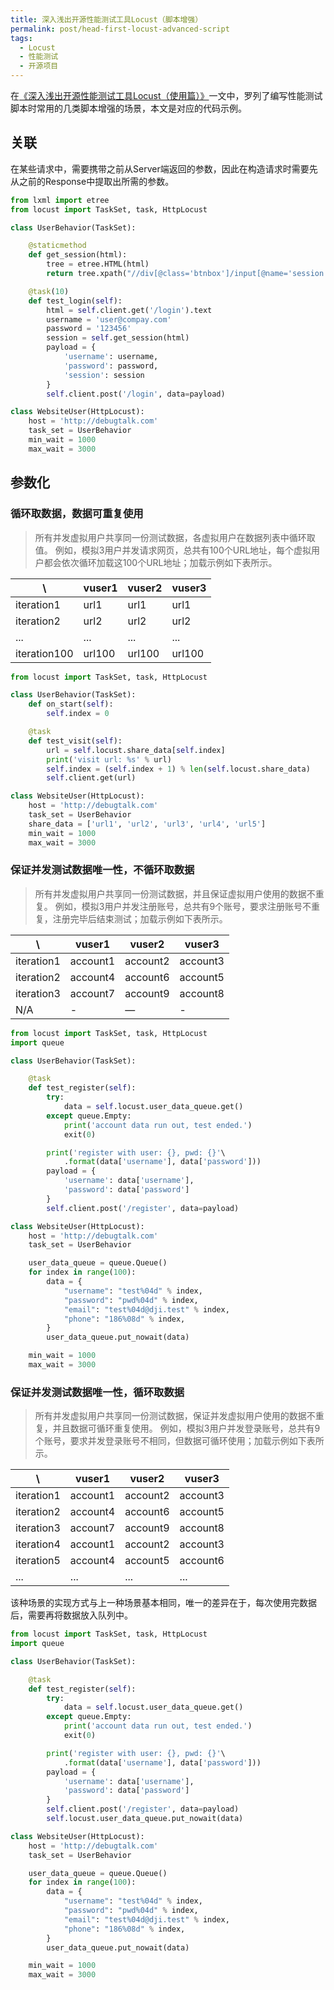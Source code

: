 ```yaml
---
title: 深入浅出开源性能测试工具Locust（脚本增强）
permalink: post/head-first-locust-advanced-script
tags:
  - Locust
  - 性能测试
  - 开源项目
---
```


在[《深入浅出开源性能测试工具Locust（使用篇）》](/post/head-first-locust-user-guide/)一文中，罗列了编写性能测试脚本时常用的几类脚本增强的场景，本文是对应的代码示例。

## 关联

在某些请求中，需要携带之前从Server端返回的参数，因此在构造请求时需要先从之前的Response中提取出所需的参数。

```python
from lxml import etree
from locust import TaskSet, task, HttpLocust

class UserBehavior(TaskSet):

    @staticmethod
    def get_session(html):
        tree = etree.HTML(html)
        return tree.xpath("//div[@class='btnbox']/input[@name='session']/@value")[0]

    @task(10)
    def test_login(self):
        html = self.client.get('/login').text
        username = 'user@compay.com'
        password = '123456'
        session = self.get_session(html)
        payload = {
            'username': username,
            'password': password,
            'session': session
        }
        self.client.post('/login', data=payload)

class WebsiteUser(HttpLocust):
    host = 'http://debugtalk.com'
    task_set = UserBehavior
    min_wait = 1000
    max_wait = 3000
```

## 参数化

### 循环取数据，数据可重复使用

> 所有并发虚拟用户共享同一份测试数据，各虚拟用户在数据列表中循环取值。
> 例如，模拟3用户并发请求网页，总共有100个URL地址，每个虚拟用户都会依次循环加载这100个URL地址；加载示例如下表所示。

| \ | vuser1 | vuser2 | vuser3 |
| --- | --- | --- | --- |
| iteration1 | url1 | url1 | url1 |
| iteration2 | url2 | url2 | url2 |
| ... | ... | ... | ... |
| iteration100 | url100 | url100 | url100 |

```python
from locust import TaskSet, task, HttpLocust

class UserBehavior(TaskSet):
    def on_start(self):
        self.index = 0

    @task
    def test_visit(self):
        url = self.locust.share_data[self.index]
        print('visit url: %s' % url)
        self.index = (self.index + 1) % len(self.locust.share_data)
        self.client.get(url)

class WebsiteUser(HttpLocust):
    host = 'http://debugtalk.com'
    task_set = UserBehavior
    share_data = ['url1', 'url2', 'url3', 'url4', 'url5']
    min_wait = 1000
    max_wait = 3000
```

### 保证并发测试数据唯一性，不循环取数据

> 所有并发虚拟用户共享同一份测试数据，并且保证虚拟用户使用的数据不重复。
> 例如，模拟3用户并发注册账号，总共有9个账号，要求注册账号不重复，注册完毕后结束测试；加载示例如下表所示。

| \ | vuser1 | vuser2 | vuser3 |
| --- | --- | --- | --- |
| iteration1 | account1 | account2 | account3 |
| iteration2 | account4 | account6 | account5 |
| iteration3 | account7 | account9 | account8 |
| N/A | - | — | -

```python
from locust import TaskSet, task, HttpLocust
import queue

class UserBehavior(TaskSet):

    @task
    def test_register(self):
        try:
            data = self.locust.user_data_queue.get()
        except queue.Empty:
            print('account data run out, test ended.')
            exit(0)

        print('register with user: {}, pwd: {}'\
            .format(data['username'], data['password']))
        payload = {
            'username': data['username'],
            'password': data['password']
        }
        self.client.post('/register', data=payload)

class WebsiteUser(HttpLocust):
    host = 'http://debugtalk.com'
    task_set = UserBehavior

    user_data_queue = queue.Queue()
    for index in range(100):
        data = {
            "username": "test%04d" % index,
            "password": "pwd%04d" % index,
            "email": "test%04d@dji.test" % index,
            "phone": "186%08d" % index,
        }
        user_data_queue.put_nowait(data)

    min_wait = 1000
    max_wait = 3000
```

### 保证并发测试数据唯一性，循环取数据

> 所有并发虚拟用户共享同一份测试数据，保证并发虚拟用户使用的数据不重复，并且数据可循环重复使用。
> 例如，模拟3用户并发登录账号，总共有9个账号，要求并发登录账号不相同，但数据可循环使用；加载示例如下表所示。

| \ | vuser1 | vuser2 | vuser3 |
| --- | --- | --- | --- |
| iteration1 | account1 | account2 | account3 |
| iteration2 | account4 | account6 | account5 |
| iteration3 | account7 | account9 | account8 |
| iteration4 | account1 | account2 | account3 |
| iteration5 | account4 | account5 | account6 |
| ... | ... | ... | ... |

该种场景的实现方式与上一种场景基本相同，唯一的差异在于，每次使用完数据后，需要再将数据放入队列中。

```python
from locust import TaskSet, task, HttpLocust
import queue

class UserBehavior(TaskSet):

    @task
    def test_register(self):
        try:
            data = self.locust.user_data_queue.get()
        except queue.Empty:
            print('account data run out, test ended.')
            exit(0)

        print('register with user: {}, pwd: {}'\
            .format(data['username'], data['password']))
        payload = {
            'username': data['username'],
            'password': data['password']
        }
        self.client.post('/register', data=payload)
        self.locust.user_data_queue.put_nowait(data)

class WebsiteUser(HttpLocust):
    host = 'http://debugtalk.com'
    task_set = UserBehavior

    user_data_queue = queue.Queue()
    for index in range(100):
        data = {
            "username": "test%04d" % index,
            "password": "pwd%04d" % index,
            "email": "test%04d@dji.test" % index,
            "phone": "186%08d" % index,
        }
        user_data_queue.put_nowait(data)

    min_wait = 1000
    max_wait = 3000
```
